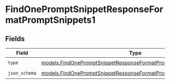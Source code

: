 # FindOnePromptSnippetResponseFormatPromptSnippets1


## Fields

| Field                                                                                                                                            | Type                                                                                                                                             | Required                                                                                                                                         | Description                                                                                                                                      |
| ------------------------------------------------------------------------------------------------------------------------------------------------ | ------------------------------------------------------------------------------------------------------------------------------------------------ | ------------------------------------------------------------------------------------------------------------------------------------------------ | ------------------------------------------------------------------------------------------------------------------------------------------------ |
| `type`                                                                                                                                           | [models.FindOnePromptSnippetResponseFormatPromptSnippetsResponseType](../models/findonepromptsnippetresponseformatpromptsnippetsresponsetype.md) | :heavy_check_mark:                                                                                                                               | N/A                                                                                                                                              |
| `json_schema`                                                                                                                                    | [models.FindOnePromptSnippetResponseFormatPromptSnippetsJSONSchema](../models/findonepromptsnippetresponseformatpromptsnippetsjsonschema.md)     | :heavy_check_mark:                                                                                                                               | N/A                                                                                                                                              |